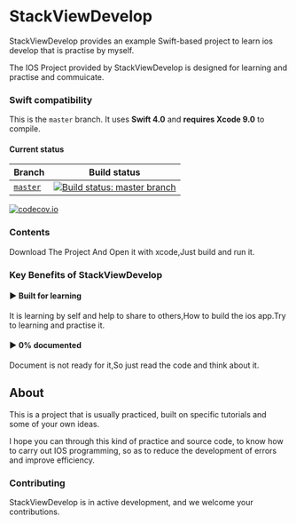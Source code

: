 
# StackViewDevelop

StackViewDevelop provides an example Swift-based project to learn ios develop that is practise by myself.
		
The IOS Project provided by StackViewDevelop is designed for learning and practise and commuicate.


### Swift compatibility

This is the `master` branch. It uses **Swift 4.0** and **requires Xcode 9.0** to compile.


#### Current status

Branch|Build status
--------|------------------------
[`master`](https://github.com/AppleDevApp/StackViewDevelop)|[![Build status: master branch](https://travis-ci.org/AppleDevApp/StackViewDevelop.svg?branch=master)](https://travis-ci.org/AppleDevApp/StackViewDevelop)

[![codecov.io](https://codecov.io/github/AppleDevApp/StackViewDevelop/coverage.svg?branch=master)](https://codecov.io/github/AppleDevApp/StackViewDevelop?branch=master)


### Contents
	
Download The Project And Open it with xcode,Just build and run it.

### Key Benefits of StackViewDevelop

#### ▶︎ Built for learning

It is learning by self and help to share to others,How to build the ios app.Try to learning and practise it.

#### ▶ 0% documented

Document is not ready for it,So just read the code and think about it.

## About

This is a project that is usually practiced, built on specific tutorials and some of your own ideas.

I hope you can through this kind of practice and source code, to know how to carry out IOS programming, so as to reduce the development of errors and improve efficiency.


### Contributing

StackViewDevelop is in active development, and we welcome your contributions.
